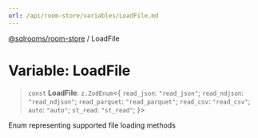 ```yaml
---
url: /api/room-store/variables/LoadFile.md
---
```

[@sqlrooms/room-store](../index.md) / LoadFile

# Variable: LoadFile

> `const` **LoadFile**: `z.ZodEnum`<{ `read_json`: `"read_json"`; `read_ndjson`: `"read_ndjson"`; `read_parquet`: `"read_parquet"`; `read_csv`: `"read_csv"`; `auto`: `"auto"`; `st_read`: `"st_read"`; }>

Enum representing supported file loading methods
